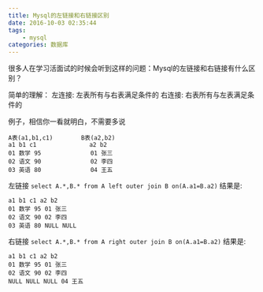 ```yaml
---
title: Mysql的左链接和右链接区别
date: 2016-10-03 02:35:44
tags:
    - mysql
categories: 数据库
---
```


很多人在学习活面试的时候会听到这样的问题：Mysql的左链接和右链接有什么区别？

简单的理解：
    左连接: 左表所有与右表满足条件的
    右连接: 右表所有与左表满足条件的
<!--more-->

例子，相信你一看就明白，不需要多说 

```
A表(a1,b1,c1)        B表(a2,b2) 
a1 b1 c1               a2 b2 
01 数学 95              01 张三 
02 语文 90              02 李四 
03 英语 80              04 王五
``` 

左链接
`select A.*,B.* from A left outer join B on(A.a1=B.a2)`
结果是: 

```
a1 b1 c1 a2 b2 
01 数学 95 01 张三 
02 语文 90 02 李四 
03 英语 80 NULL NULL 
```

右链接
`select A.*,B.* from A right outer join B on(A.a1=B.a2)`
结果是: 

```
a1 b1 c1 a2 b2 
01 数学 95 01 张三 
02 语文 90 02 李四 
NULL NULL NULL 04 王五
```


